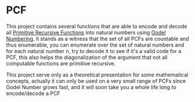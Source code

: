 # PCF

This project contains several functions that are able to encode and decode all [Primitive Recursive Functions](https://en.wikipedia.org/wiki/Primitive_recursive_function) into natural numbers using [Godel Numbering](https://en.wikipedia.org/wiki/G%C3%B6del_numbering), it stands as a witness that the set of all PCFs are countable and thus enumerable, you can enumerate over the set of natural numbers and for each natural number n, try to decode it to see if it's a valid code for a PCF, this also helps the diagonalization of the argument that not all computable functions are primitive recursive.

This project serve only as a theoretical presentation for some mathematical concepts, actually it can only be used on a very small range of PCFs since Godel Number grows fast, and it will soon take you a whole life long to encode/decode a PCF
